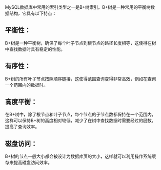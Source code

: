 MySQL数据库中常用的索引类型之一是B+树索引。B+树是一种常用的平衡树数据结构，它具有以下特点：
## 平衡性：
B+树是一种平衡树，确保了每个叶子节点到根节点的路径长度相等，这使得在树中查找数据时具有稳定的性能。
## 有序性：
B+树的所有叶子节点按照顺序链接，这使得范围查询变得非常高效，例如在查询一个范围内的数据时。
## 高度平衡：
在B+树中，除了根节点和叶子节点，每个节点的子节点数都保持在一个范围内，这样可以保持B+树的高度相对较低，减少了在树中查找数据时需要经过的层数，提高了查询效率。
## 磁盘访问：
B+树的节点一般大小都会被设计为数据库页的大小，这样就可以利用操作系统缓存来提高磁盘访问效率。

